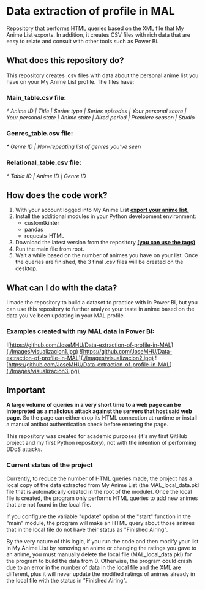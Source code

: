 # Data extraction of profile in MAL
Repository that performs HTML queries based on the XML file that My Anime List exports. In addition, it creates CSV files with rich data that are easy to relate and consult with other tools such as Power Bi.


## What does this repository do?
This repository creates .csv files with data about the personal anime list you have on your My Anime List profile.
The files have:
### Main_table.csv file:
_* Anime ID | Title | Series type | Series episodes | Your personal score  | Your personal state | Anime state | Aired period | Premiere season | Studio_
### Genres_table.csv file:
_* Genre ID | Non-repeating list of genres you've seen_
### Relational_table.csv file:
_* Tabla ID | Anime ID | Genre ID_


## How does the code work?
1. With your account logged into My Anime List **[export your anime list.](https://myanimelist.net/panel.php?go=export)**
2. Install the additional modules in your Python development environment:
   * customtkinter
   * pandas
   * requests-HTML
3. Download the latest version from the repository **[(you can use the tags)](https://github.com/JoseMHU/Data-extraction-of-profile-in-MAL/tags)**.
4. Run the main file from root.
5. Wait a while based on the number of animes you have on your list. Once the queries are finished, the 3 final .csv files will be created on the desktop.


## What can I do with the data?
I made the repository to build a dataset to practice with in Power Bi, but you can use this repository to further analyze your taste in anime based on the data you've been updating in your MAL profile.


### Examples created with my MAL data in Power BI:
![https://github.com/JoseMHU/Data-extraction-of-profile-in-MAL](./Images/visualizacion1.jpg)
![https://github.com/JoseMHU/Data-extraction-of-profile-in-MAL](./Images/visualizacion2.jpg)
![https://github.com/JoseMHU/Data-extraction-of-profile-in-MAL](./Images/visualizacion3.jpg)

## Important
**A large volume of queries in a very short time to a web page can be interpreted as a malicious attack against the servers that host said web page.** So the page can either drop its HTML connection at runtime or install a manual antibot authentication check before entering the page.

This repository was created for academic purposes (it's my first GitHub project and my first Python repository), not with the intention of performing DDoS attacks.

### Current status of the project
Currently, to reduce the number of HTML queries made, the project has a local copy of the data extracted from My Anime List (the MAL_local_data.pkl file that is automatically created in the root of the module). Once the local file is created, the program only performs HTML queries to add new animes that are not found in the local file.

If you configure the variable "update" option of the "start" function in the "main" module, the program will make an HTML query about those animes that in the local file do not have their status as "Finished Airing".

By the very nature of this logic, if you run the code and then modify your list in My Anime List by removing an anime or changing the ratings you gave to an anime, you must manually delete the local file (MAL_local_data.pkl) for the program to build the data from 0. Otherwise, the program could crash due to an error in the number of data in the local file and the XML are different, plus it will never update the modified ratings of animes already in the local file with the status in "Finished Airing".
